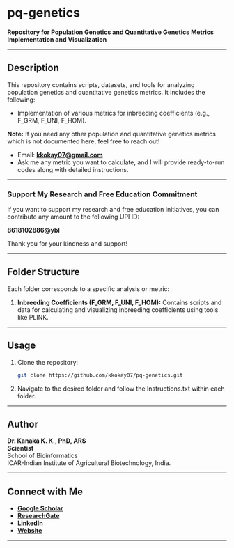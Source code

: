 # pq-genetics  
**Repository for Population Genetics and Quantitative Genetics Metrics Implementation and Visualization**  

---

## Description  
This repository contains scripts, datasets, and tools for analyzing population genetics and quantitative genetics metrics. It includes the following:  

- Implementation of various metrics for inbreeding coefficients (e.g., F_GRM, F_UNI, F_HOM).  

**Note:** 
If you need any other population and quantitative genetics metrics which is not documented here, feel free to reach out!

- Email: **kkokay07@gmail.com**  
- Ask me any metric you want to calculate, and I will provide ready-to-run codes along with detailed instructions.  

---

### Support My Research and Free Education Commitment  

If you want to support my research and free education initiatives, you can contribute any amount to the following UPI ID:  

**8618102886@ybl**

Thank you for your kindness and support!

---

## Folder Structure  

Each folder corresponds to a specific analysis or metric:  
1. **Inbreeding Coefficients (F_GRM, F_UNI, F_HOM):** Contains scripts and data for calculating and visualizing inbreeding coefficients using tools like PLINK.  
---

## Usage  

1. Clone the repository:  
   ```bash  
   git clone https://github.com/kkokay07/pq-genetics.git  
   ```  

2. Navigate to the desired folder and follow the Instructions.txt within each folder.  

---

## Author  

**Dr. Kanaka K. K., PhD, ARS**  
**Scientist**  
School of Bioinformatics  
ICAR-Indian Institute of Agricultural Biotechnology, India.  

---

## Connect with Me  

- **[Google Scholar](https://scholar.google.com/citations?user=OdQ7SF8AAAAJ&hl=en)**  
- **[ResearchGate](https://www.researchgate.net/profile/Kanaka-K-Kresearch)**  
- **[LinkedIn](https://www.linkedin.com/in/kanaka-k-k/)**  
- **[Website](https://iiab.icar.gov.in/staff/dr-kanaka-k-k/)**  

---  
